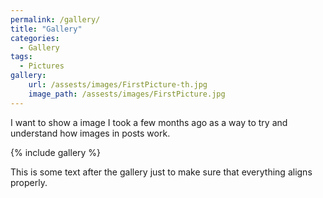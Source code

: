 ```yaml
---
permalink: /gallery/
title: "Gallery"
categories:
  - Gallery
tags:
  - Pictures
gallery:
    url: /assests/images/FirstPicture-th.jpg
    image_path: /assests/images/FirstPicture.jpg
---
```


I want to show a image I took a few months ago as a way to try and understand how images in posts work.

{% include gallery %}


This is some text after the gallery just to make sure that everything aligns properly.